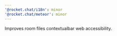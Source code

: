 ```yaml
---
'@rocket.chat/i18n': minor
'@rocket.chat/meteor': minor
---
```


Improves room files contextualbar web accessibility.
